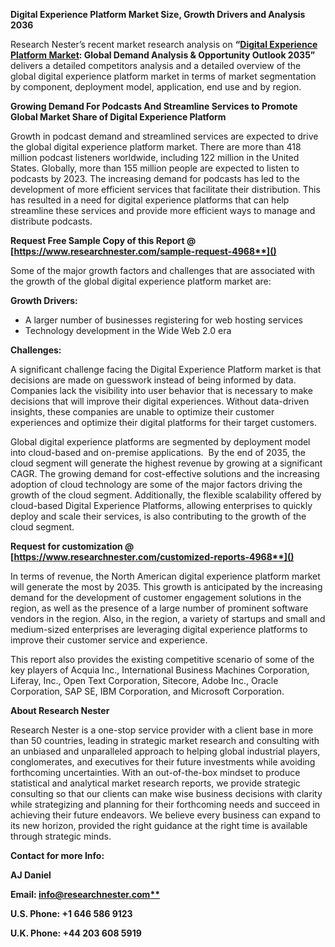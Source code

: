 ﻿**Digital Experience Platform Market Size, Growth Drivers and Analysis 2036**

Research Nester’s recent market research analysis on **“[Digital Experience Platform Market](https://www.researchnester.com/reports/digital-experience-platform-market/4968): Global Demand Analysis & Opportunity Outlook 2035”** delivers a detailed competitors analysis and a detailed overview of the global digital experience platform market in terms of market segmentation by component, deployment model, application, end use and by region. 

**Growing Demand For Podcasts And Streamline Services to Promote Global Market Share of Digital Experience Platform**

Growth in podcast demand and streamlined services are expected to drive the global digital experience platform market. There are more than 418 million podcast listeners worldwide, including 122 million in the United States. Globally, more than 155 million people are expected to listen to podcasts by 2023. The increasing demand for podcasts has led to the development of more efficient services that facilitate their distribution. This has resulted in a need for digital experience platforms that can help streamline these services and provide more efficient ways to manage and distribute podcasts.

<a name="_hlk170729940"></a><a name="_hlk170730647"></a>**Request Free Sample Copy of this Report @ [https://www.researchnester.com/sample-request-4968**]()**

Some of the major growth factors and challenges that are associated with the growth of the global digital experience platform market are: 

**Growth Drivers:**

- A larger number of businesses registering for web hosting services
- Technology development in the Wide Web 2.0 era

**Challenges:**

A significant challenge facing the Digital Experience Platform market is that decisions are made on guesswork instead of being informed by data. Companies lack the visibility into user behavior that is necessary to make decisions that will improve their digital experiences. Without data-driven insights, these companies are unable to optimize their customer experiences and optimize their digital platforms for their target customers.

Global digital experience platforms are segmented by deployment model into cloud-based and on-premise applications.  By the end of 2035, the cloud segment will generate the highest revenue by growing at a significant CAGR. The growing demand for cost-effective solutions and the increasing adoption of cloud technology are some of the major factors driving the growth of the cloud segment. Additionally, the flexible scalability offered by cloud-based Digital Experience Platforms, allowing enterprises to quickly deploy and scale their services, is also contributing to the growth of the cloud segment. 

<a name="_hlk170729979"></a>**Request for customization @ [https://www.researchnester.com/customized-reports-4968**]()**

In terms of revenue, the North American digital experience platform market will generate the most by 2035. This growth is anticipated by the increasing demand for the development of customer engagement solutions in the region, as well as the presence of a large number of prominent software vendors in the region. Also, in the region, a variety of startups and small and medium-sized enterprises are leveraging digital experience platforms to improve their customer service and experience.

This report also provides the existing competitive scenario of some of the key players of Acquia Inc., International Business Machines Corporation, Liferay, Inc., Open Text Corporation, Sitecore, Adobe Inc., Oracle Corporation, SAP SE, IBM Corporation, and Microsoft Corporation. 

<a name="_hlk170730016"></a>**About Research Nester**

Research Nester is a one-stop service provider with a client base in more than 50 countries, leading in strategic market research and consulting with an unbiased and unparalleled approach to helping global industrial players, conglomerates, and executives for their future investments while avoiding forthcoming uncertainties. With an out-of-the-box mindset to produce statistical and analytical market research reports, we provide strategic consulting so that our clients can make wise business decisions with clarity while strategizing and planning for their forthcoming needs and succeed in achieving their future endeavors. We believe every business can expand to its new horizon, provided the right guidance at the right time is available through strategic minds.

**Contact for more Info:**

**AJ Daniel**

**Email: [info@researchnester.com**](mailto:info@researchnester.com)**

**U.S. Phone: +1 646 586 9123** 

**U.K. Phone: +44 203 608 5919**
